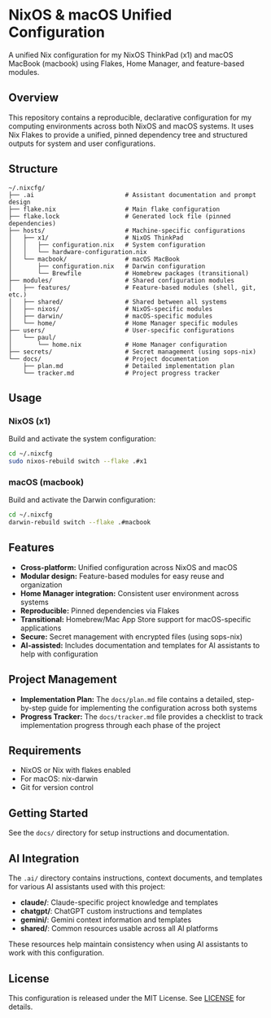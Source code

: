 # NixOS & macOS Unified Configuration

A unified Nix configuration for my NixOS ThinkPad (x1) and macOS MacBook (macbook) using Flakes, Home Manager, and feature-based modules.

## Overview

This repository contains a reproducible, declarative configuration for my computing environments across both NixOS and macOS systems. It uses Nix Flakes to provide a unified, pinned dependency tree and structured outputs for system and user configurations.

## Structure

```
~/.nixcfg/
├── .ai                         # Assistant documentation and prompt design
├── flake.nix                   # Main flake configuration
├── flake.lock                  # Generated lock file (pinned dependencies)
├── hosts/                      # Machine-specific configurations
│   ├── x1/                     # NixOS ThinkPad
│   │   ├── configuration.nix   # System configuration
│   │   └── hardware-configuration.nix
│   └── macbook/                # macOS MacBook
│       ├── configuration.nix   # Darwin configuration
│       └── Brewfile            # Homebrew packages (transitional)
├── modules/                    # Shared configuration modules
│   ├── features/               # Feature-based modules (shell, git, etc.)
│   ├── shared/                 # Shared between all systems
│   ├── nixos/                  # NixOS-specific modules
│   ├── darwin/                 # macOS-specific modules
│   └── home/                   # Home Manager specific modules
├── users/                      # User-specific configurations
│   └── paul/
│       └── home.nix            # Home Manager configuration
├── secrets/                    # Secret management (using sops-nix)
└── docs/                       # Project documentation
    ├── plan.md                 # Detailed implementation plan
    └── tracker.md              # Project progress tracker
```

## Usage

### NixOS (x1)

Build and activate the system configuration:

```bash
cd ~/.nixcfg
sudo nixos-rebuild switch --flake .#x1
```

### macOS (macbook)

Build and activate the Darwin configuration:

```bash
cd ~/.nixcfg
darwin-rebuild switch --flake .#macbook
```

## Features

- **Cross-platform:** Unified configuration across NixOS and macOS
- **Modular design:** Feature-based modules for easy reuse and organization
- **Home Manager integration:** Consistent user environment across systems
- **Reproducible:** Pinned dependencies via Flakes
- **Transitional:** Homebrew/Mac App Store support for macOS-specific applications
- **Secure:** Secret management with encrypted files (using sops-nix)
- **AI-assisted:** Includes documentation and templates for AI assistants to help with configuration

## Project Management

- **Implementation Plan:** The `docs/plan.md` file contains a detailed, step-by-step guide for implementing the configuration across both systems
- **Progress Tracker:** The `docs/tracker.md` file provides a checklist to track implementation progress through each phase of the project

## Requirements

- NixOS or Nix with flakes enabled
- For macOS: nix-darwin
- Git for version control

## Getting Started

See the `docs/` directory for setup instructions and documentation.

## AI Integration

The `.ai/` directory contains instructions, context documents, and templates for various AI assistants used with this project:

- **claude/**: Claude-specific project knowledge and templates
- **chatgpt/**: ChatGPT custom instructions and templates
- **gemini/**: Gemini context information and templates
- **shared/**: Common resources usable across all AI platforms

These resources help maintain consistency when using AI assistants to work with this configuration.

## License

This configuration is released under the MIT License. See [LICENSE](LICENSE) for details.